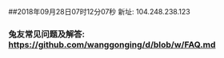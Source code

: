 ##2018年09月28日07时12分07秒 新址: 104.248.238.123
### 兔友常见问题及解答: https://github.com/wanggonging/d/blob/w/FAQ.md
